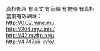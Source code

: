 真相部落 有圖文 有音頻 有視頻 有真相<br>
當前有效網址：<br>
http://0.02.mine.nu/<br>
http://204.myz.info/<br>
http://42.myftp.org/<br>
http://4.747.iiiii.info/<br>

